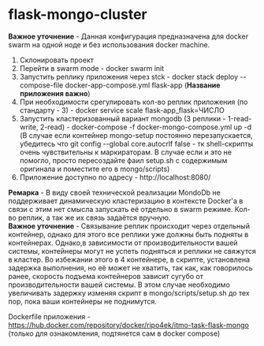 # flask-mongo-cluster
**Важное уточнение** - Данная конфигурация предназначена для docker swarm на одной ноде и без использования docker machine.

1. Склонировать проект
2. Перейти в swarm mode - docker swarm init
3. Запустить реплику приложения через stck - docker stack deploy --compose-file docker-app-compose.yml flask-app (**Название приложения важно**)
5. При необходимости срегулировать кол-во реплик приложения (по стандарту - 3) - docker service scale flask-app_flask=ЧИСЛО
6. Запустить кластеризованный вариант mongodb (3 реплики - 1-read-write, 2-read) - docker-compose -f docker-mongo-compose.yml up -d (В случае если контейнер mongo-setup постоянно перезапускается, убедитесь что git config --global core.autocrlf false - тк shell-скрипты очень чувствительны к маркираторам. В случае если и это не помогло, просто пересоздайте фаил setup.sh с содержимым оригинала и поместите его в mongo/scripts) 
7. Приложение доступно по адресу - http://localhost:8080/


**Ремарка** - В виду своей технической реализации MondoDb не поддерживает динамическую кластеризацию в контексте Docker'a в связи с этим нет смысла запускать её отдельно в swarm режиме. Кол-во реплик, а так же их связь задаётся вручную.   
**Важное уточнение** - Связывание реплик происходит через отдельный контейнер, однако для этого все реплики уже должны быть подняты в контейнерах. Однако,в зависимости от производительности вашей системы, контейнеры могут не успеть подняться и реплики не свяжутся в кластер. Во избежании этого в 4 контейнере, в скрипте, установлена задержка выполнения, но её может не хватить, так как, как говорилось ранее, скорость подъема контейнеров зависит сугубо от производительности вашей системы. В этом случае необходимо увеличивать задержку изменяя скрипт в mongo/scripts/setup.sh до тех пор, пока ваши контейнеры не поднимутся.



Dockerfile приложения - https://hub.docker.com/repository/docker/ripo4ek/itmo-task-flask-mongo (только для ознакомления, подтянется сам в docker compose)
